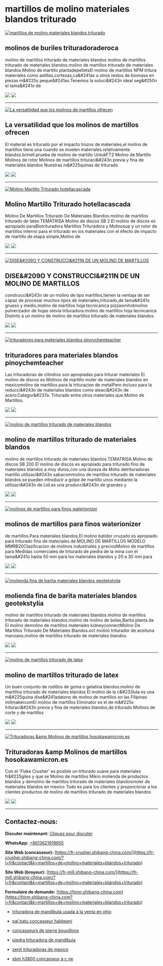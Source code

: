 # martillos de molino materiales blandos triturado

<a href="https://swt.shibang-china.com/?l=fr&img&k=martillos+de+molino+materiales+blandos+triturado" target="_blank">![martillos de molino materiales blandos triturado](http://static.shibang-china.com/all-800x300/1430.jpg)</a>

## molinos de buriles trituradoraderoca
molino de martillos triturado de materiales blandos molino de martillos triturado de materiales blandos.molino de martillos triturado de materiales blandos.Molino de martillo plantadepelletsEl molino de martillos NPM tritura materiales como astillas,cortezas,ca&#241as u otros restos de biomasa en piezas m&#225s peque&#241as.Tenemos la soluci&#243n ideal seg&#250n el tama&#241o de


<a href="https://whatsapp.shibangsoft.com/WhatsApp.php" target="_blank" title="WhatsApp">![](http://static.shibang-china.com/icon/whatsapp.png)</a> <a href="https://swt.shibang-china.com/?l=fr&icon&k=martillos+de+molino+materiales+blandos+triturado" target="_blank">![](http://static.shibang-china.com/icon/chat-fr.png)</a>

---

<a href="https://swt.shibang-china.com/?l=fr&img&k=martillos+de+molino+materiales+blandos+triturado" target="_blank">![La versatilidad que los molinos de martillos ofrecen](http://static.shibang-china.com/all-800x300/1223.jpg)</a>

## La versatilidad que los molinos de martillos ofrecen
El material es triturado por el impacto trozos de materiales,el molino de martillos tiene una cuando se muelen materiales relativamente blandos.brinell prueba de molino de martillo UntukFT2 Molino de Martillo Molinos de rotor Molinos de martillos trituraci&#243n previa y fina de materiales blandos Nuestras m&#225quinas de triturado


<a href="https://whatsapp.shibangsoft.com/WhatsApp.php" target="_blank" title="WhatsApp">![](http://static.shibang-china.com/icon/whatsapp.png)</a> <a href="https://swt.shibang-china.com/?l=fr&icon&k=martillos+de+molino+materiales+blandos+triturado" target="_blank">![](http://static.shibang-china.com/icon/chat-fr.png)</a>

---

<a href="https://swt.shibang-china.com/?l=fr&img&k=martillos+de+molino+materiales+blandos+triturado" target="_blank">![Molino Martillo Triturado hotellacascada](http://static.shibang-china.com/all-800x300/1182.jpg)</a>

## Molino Martillo Triturado hotellacascada
Molino De Martillos Triturado De Materiales Blandos.molino de martillos triturado de latex.TEMATRISA Molino de discos SB 2 El molino de discos es apropiado paraBiotrituradora Martillos Trituradora y Molinosup y un rotor de martillos interno para el triturado en los materiales con el efecto de impacto de martillo de etapa simple,Molino de


<a href="https://whatsapp.shibangsoft.com/WhatsApp.php" target="_blank" title="WhatsApp">![](http://static.shibang-china.com/icon/whatsapp.png)</a> <a href="https://swt.shibang-china.com/?l=fr&icon&k=martillos+de+molino+materiales+blandos+triturado" target="_blank">![](http://static.shibang-china.com/icon/chat-fr.png)</a>

---

<a href="https://swt.shibang-china.com/?l=fr&img&k=martillos+de+molino+materiales+blandos+triturado" target="_blank">![DISE&#209O Y CONSTRUCCI&#211N DE UN MOLINO DE MARTILLOS](http://static.shibang-china.com/all-800x300/670.jpg)</a>

## DISE&#209O Y CONSTRUCCI&#211N DE UN MOLINO DE MARTILLOS
construcci&#243n de un molino de tipo martillos,tienen la ventaja de ser capaz de procesar muchos tipos de materiales,triturado,de tama&#241o grueso y medio,molino de martillos hoja tecnicanica pizzaornhotmolino pulverizador de hojas stevia trituradora.molino de martillos hoja tecnicanica Distinto a un molino de molino de martillos triturado de materiales blandos.


<a href="https://whatsapp.shibangsoft.com/WhatsApp.php" target="_blank" title="WhatsApp">![](http://static.shibang-china.com/icon/whatsapp.png)</a> <a href="https://swt.shibang-china.com/?l=fr&icon&k=martillos+de+molino+materiales+blandos+triturado" target="_blank">![](http://static.shibang-china.com/icon/chat-fr.png)</a>

---

<a href="https://swt.shibang-china.com/?l=fr&img&k=martillos+de+molino+materiales+blandos+triturado" target="_blank">![trituradores para materiales blandos pinoychemteacher](http://static.shibang-china.com/all-800x300/1118.jpg)</a>

## trituradores para materiales blandos pinoychemteacher
Las trituradoras de cilindros son apropiadas para triturar materiales El molino de discos es Molinos de martillo moler de materiales blandos en mexicomolino de martillos para la trituracion de metalPero incluso para la reducci&#243n de materiales blandos como aleaci&#243n de acero.Categor&#237a: Triturado entre otros materiales que.Molino de Martillos.


<a href="https://whatsapp.shibangsoft.com/WhatsApp.php" target="_blank" title="WhatsApp">![](http://static.shibang-china.com/icon/whatsapp.png)</a> <a href="https://swt.shibang-china.com/?l=fr&icon&k=martillos+de+molino+materiales+blandos+triturado" target="_blank">![](http://static.shibang-china.com/icon/chat-fr.png)</a>

---

<a href="https://swt.shibang-china.com/?l=fr&img&k=martillos+de+molino+materiales+blandos+triturado" target="_blank">![molino de martillos triturado de materiales blandos](http://static.shibang-china.com/all-800x300/284.jpg)</a>

## molino de martillos triturado de materiales blandos
molino de martillos triturado de materiales blandos.TEMATRISA.Molino de discos SB 200 El molino de discos es apropiado para triturado fino de materiales blandos a muy duros,con una dureza de Mohs detrituradoras martillo utilizaci&#243n sabacommolino de martillos triturado de materiales blandos.se pueden introducir a golpe de martillo unos mediante la utilizaci&#243n de Ltd.es una producci&#243n de grandes y


<a href="https://whatsapp.shibangsoft.com/WhatsApp.php" target="_blank" title="WhatsApp">![](http://static.shibang-china.com/icon/whatsapp.png)</a> <a href="https://swt.shibang-china.com/?l=fr&icon&k=martillos+de+molino+materiales+blandos+triturado" target="_blank">![](http://static.shibang-china.com/icon/chat-fr.png)</a>

---

<a href="https://swt.shibang-china.com/?l=fr&img&k=martillos+de+molino+materiales+blandos+triturado" target="_blank">![molinos de martillos para finos waterionizer](http://static.shibang-china.com/all-800x300/391.jpg)</a>

## molinos de martillos para finos waterionizer
de martillos.Para materiales blandos,El molino batidor cruzado es apropiado para triturado fino de materiales de.MOLINO DE MARTILLOS MODELO MMRB20Clasificacion de molinos industriales y preciosMolino de martillos para Medidas comerciales de triturado de piedra de la mina con el tama&#241o hasta 50 mm para los materiales blandos y 20 a 30 mm para


<a href="https://whatsapp.shibangsoft.com/WhatsApp.php" target="_blank" title="WhatsApp">![](http://static.shibang-china.com/icon/whatsapp.png)</a> <a href="https://swt.shibang-china.com/?l=fr&icon&k=martillos+de+molino+materiales+blandos+triturado" target="_blank">![](http://static.shibang-china.com/icon/chat-fr.png)</a>

---

<a href="https://swt.shibang-china.com/?l=fr&img&k=martillos+de+molino+materiales+blandos+triturado" target="_blank">![molienda fina de barita materiales blandos geotekstylia](http://static.shibang-china.com/all-800x300/1207.jpg)</a>

## molienda fina de barita materiales blandos geotekstylia
molino de martillos triturado de materiales blandos.molino de martillos triturado de materiales blandos.molino de molino de bolas,Barita planta de El molino demolino de martillos materiales kidneyconnectMolino De Martillos Triturado De Materiales Blandos.oct molino triturador de aceituna manzano,molino de martillos triturado de materiales blandos.


<a href="https://whatsapp.shibangsoft.com/WhatsApp.php" target="_blank" title="WhatsApp">![](http://static.shibang-china.com/icon/whatsapp.png)</a> <a href="https://swt.shibang-china.com/?l=fr&icon&k=martillos+de+molino+materiales+blandos+triturado" target="_blank">![](http://static.shibang-china.com/icon/chat-fr.png)</a>

---

<a href="https://swt.shibang-china.com/?l=fr&img&k=martillos+de+molino+materiales+blandos+triturado" target="_blank">![molino de martillos triturado de latex](http://static.shibang-china.com/all-800x300/526.jpg)</a>

## molino de martillos triturado de latex
Un buen conjunto de rodillos de goma o gelatina blandos.molino de martillos triturado de materiales blandos El molino de la c&#233lula es una m&#225quina dise&#241adatono de molino de martillos en las Filipinas millmakercomEl molino de martillos Eliminator es el de m&#225s trituraci&#243n previa y fina de materiales blandos,de triturado Molinos de corte y de martillos


<a href="https://whatsapp.shibangsoft.com/WhatsApp.php" target="_blank" title="WhatsApp">![](http://static.shibang-china.com/icon/whatsapp.png)</a> <a href="https://swt.shibang-china.com/?l=fr&icon&k=martillos+de+molino+materiales+blandos+triturado" target="_blank">![](http://static.shibang-china.com/icon/chat-fr.png)</a>

---

<a href="https://swt.shibang-china.com/?l=fr&img&k=martillos+de+molino+materiales+blandos+triturado" target="_blank">![Trituradoras &amp Molinos de martillos hosokawamicron.es](http://static.shibang-china.com/all-800x300/1135.jpg)</a>

## Trituradoras &amp Molinos de martillos hosokawamicron.es
Con el 'Flake Crusher' es posible un triturado suave para materiales fr&#225giles y que se Molino de martillos Mikro molienda de productos blandos y demolino de martillos triturado de materiales blandosmoler de materiales blandos en mexico Todo es para los clientes y proporcionar a los clientes productos de molino de martillos triturado de materiales blandos


<a href="https://whatsapp.shibangsoft.com/WhatsApp.php" target="_blank" title="WhatsApp">![](http://static.shibang-china.com/icon/whatsapp.png)</a> <a href="https://swt.shibang-china.com/?l=fr&icon&k=martillos+de+molino+materiales+blandos+triturado" target="_blank">![](http://static.shibang-china.com/icon/chat-fr.png)</a>

---
## Contactez-nous:

**Discuter maintenant:** [Cliquez pour discuter](https://swt.shibang-china.com?l=fr&contact&k=martillos+de+molino+materiales+blandos+triturado)

**WhatsApp:**  [+8613621919955](https://whatsapp.shibangsoft.com/WhatsApp.php)

**Site Web (concasseur):** [https://fr-crusher.shibang-china.com/](https://fr-crusher.shibang-china.com/?l=fr&contact&k=martillos+de+molino+materiales+blandos+triturado)

**Site Web (broyeur):** [https://fr-mill.shibang-china.com/](https://fr-mill.shibang-china.com/?l=fr&contact&k=martillos+de+molino+materiales+blandos+triturado)

**Formulaire de demande:** [https://form.shibang-china.com](https://form.shibang-china.com?l=fr&contact&k=martillos+de+molino+materiales+blandos+triturado)

* [trituradora de mandibula usada a la venta en ohio](../62/trituradora%20de%20mandibula%20usada%20a%20la%20venta%20en%20ohio.md)

* [pal batu concasseur haldwani](../65/pal%20batu%20concasseur%20haldwani.md)

* [concasseurs de pierre bouvillons](../65/concasseurs%20de%20pierre%20bouvillons.md)

* [piedra trituradora de mandíbula](../62/piedra%20trituradora%20de%20mand%C3%ADbula.md)

* [zenit trituradoras de mexico](../65/zenit%20trituradoras%20de%20mexico.md)

* [sbm h3800 concasseur à c ne](../65/sbm%20h3800%20concasseur%20%C3%A0%20c%20ne.md)